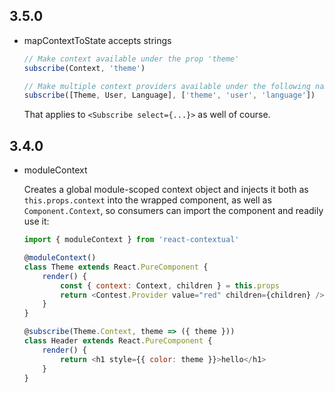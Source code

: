 ## 3.5.0

* mapContextToState accepts strings

    ```js
    // Make context available under the prop 'theme'
    subscribe(Context, 'theme')

    // Make multiple context providers available under the following names in their respective order
    subscribe([Theme, User, Language], ['theme', 'user', 'language'])
    ```

    That applies to `<Subscribe select={...}>` as well of course.

## 3.4.0

* moduleContext

    Creates a global module-scoped context object and injects it both as `this.props.context` into the wrapped component, as well as `Component.Context`, so consumers can import the component and readily use it:

    ```js
    import { moduleContext } from 'react-contextual'

    @moduleContext()
    class Theme extends React.PureComponent {
        render() {
            const { context: Context, children } = this.props
            return <Contest.Provider value="red" children={children} />
        } 
    }

    @subscribe(Theme.Context, theme => ({ theme }))
    class Header extends React.PureComponent {
        render() {
            return <h1 style={{ color: theme }}>hello</h1>
        }
    }
    ```
